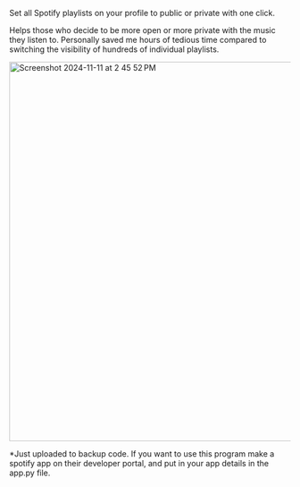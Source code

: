 Set all Spotify playlists on your profile to public or private with one click.


Helps those who decide to be more open or more private with the music they listen to. 
Personally saved me hours of tedious time compared to switching the visibility of hundreds of individual playlists.

<img width="678" alt="Screenshot 2024-11-11 at 2 45 52 PM" src="https://github.com/user-attachments/assets/a0073439-96f3-46ae-9b60-8e541a7089a9">


*Just uploaded to backup code. If you want to use this program make a spotify app on their developer portal, and put in your app details in the app.py file.
